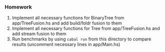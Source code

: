 ### Homework
1. Implement all necessary functions for BinaryTree from app/TreeFusion.hs and add build/foldr fusion to them
2. Implement all necessary functions for Tree from app/TreeFusion.hs and add stream fusion to them
3. Run benchmarks by using `cabal run` from this directory to compare results (uncomment necessary lines in app/Main.hs)